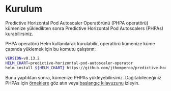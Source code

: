 # Kurulum

Predictive Horizontal Pod Autoscaler Operatörünü (PHPA operatörü) kümenize yükledikten sonra Predictive Horizontal Pod Autoscalers (PHPAs) kurabilirsiniz.

PHPA operatörü Helm kullanılarak kurulabilir, operatörü kümenize küme çapında yüklemek için bu komutu çalıştırın:

```bash
VERSION=v0.13.2
HELM_CHART=predictive-horizontal-pod-autoscaler-operator
helm install ${HELM_CHART} https://github.com/jthomperoo/predictive-horizontal-pod-autoscaler/releases/download/${VERSION}/predictive-horizontal-pod-autoscaler-${VERSION}.tgz
```

Bunu yaptıktan sonra, kümenize PHPAs yükleyebilirsiniz. Dağıtabileceğiniz PHPAs için [örneklere](https://github.com/jthomperoo/predictive-horizontal-pod-autoscaler/tree/master/examples) göz atın veya [başlangıç kılavuzunu](./getting-started.md) izleyin.
